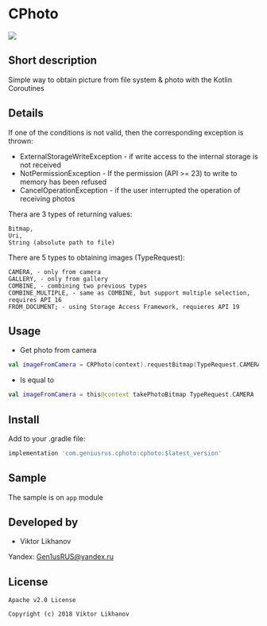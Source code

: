 # CPhoto
<a href='https://bintray.com/geniusrus/CPhoto/com.geniusrus.cphoto/_latestVersion'><img src='https://api.bintray.com/packages/geniusrus/CPhoto/com.geniusrus.cphoto/images/download.svg'></a>

## Short description
Simple way to obtain picture from file system & photo with the Kotlin Coroutines

## Details
If one of the conditions is not valid, then the corresponding exception is thrown:

- ExternalStorageWriteException - if write access to the internal storage is not received
- NotPermissionException - If the permission (API >= 23) to write to memory has been refused
- CancelOperationException - if the user interrupted the operation of receiving photos

Thera are 3 types of returning values:
```
Bitmap,
Uri,
String (absolute path to file)
```

There are 5 types to obtaining images (TypeRequest):
```
CAMERA, - only from camera
GALLERY, - only from gallery
COMBINE, - combining two previous types
COMBINE_MULTIPLE, - same as COMBINE, but support multiple selection, requires API 16
FROM_DOCUMENT; - using Storage Access Framework, requieres API 19
```

## Usage
* Get photo from camera
```kotlin
val imageFromCamera = CRPhoto(context).requestBitmap(TypeRequest.CAMERA)
```

* Is equal to
```kotlin
val imageFromCamera = this@context takePhotoBitmap TypeRequest.CAMERA
```

## Install
Add to your .gradle file:
```gradle
implementation 'com.geniusrus.cphoto:cphoto:$latest_version'
```
## Sample
The sample is on `app` module

## Developed by 
* Viktor Likhanov

Yandex: [Gen1usRUS@yandex.ru](mailto:Gen1usRUS@yandex.ru)

## License
```
Apache v2.0 License

Copyright (c) 2018 Viktor Likhanov
